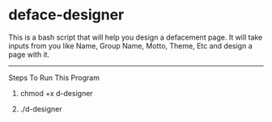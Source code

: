 # deface-designer
This is a bash script that will help you design a defacement page. It will take inputs from you like Name, Group Name, Motto, Theme, Etc and design a page with it.

---------------------------------------------------
Steps To Run This Program

1) chmod +x d-designer

2) ./d-designer
